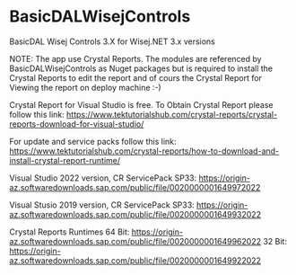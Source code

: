 # BasicDALWisejControls
BasicDAL Wisej Controls 3.X for Wisej.NET 3.x versions 


NOTE: The app use Crystal Reports. The modules are referenced by BasicDALWisejControls as Nuget packages but is 
required to install the Crystal Reports to edit the report and of cours the Crystal Report for Viewing the report
on deploy machine :-)

Crystal Report for Visual Studio is free.
To Obtain Crystal Report please follow this link:
https://www.tektutorialshub.com/crystal-reports/crystal-reports-download-for-visual-studio/

For update and service packs follow this link:
https://www.tektutorialshub.com/crystal-reports/how-to-download-and-install-crystal-report-runtime/

Visual Studio 2022 version, CR ServicePack SP33:
https://origin-az.softwaredownloads.sap.com/public/file/0020000001649972022

Visual Stusio 2019 version, CR ServicePack SP33:
https://origin-az.softwaredownloads.sap.com/public/file/0020000001649932022

Crystal Reports Runtimes
64 Bit: https://origin-az.softwaredownloads.sap.com/public/file/0020000001649962022
32 Bit: https://origin-az.softwaredownloads.sap.com/public/file/0020000001649922022

